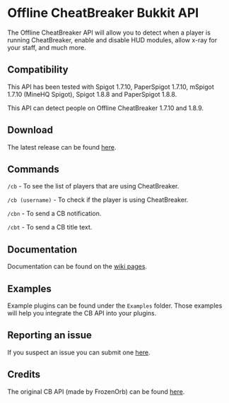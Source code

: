 # Offline CheatBreaker Bukkit API
The Offline CheatBreaker API will allow you to detect when a player is running CheatBreaker, enable and disable HUD modules, allow x-ray for your staff, and much more.

## Compatibility

This API has been tested with Spigot 1.7.10, PaperSpigot 1.7.10, mSpigot 1.7.10 (MineHQ Spigot), Spigot 1.8.8 and PaperSpigot 1.8.8.

This API can detect people on Offline CheatBreaker 1.7.10 and 1.8.9.

## Download

The latest release can be found [here](https://github.com/Offline-Cheatbreaker/Offline-CheatBreaker-API/releases/latest).

## Commands

`/cb` - To see the list of players that are using CheatBreaker.

`/cb (username)` - To check if the player is using CheatBreaker.

`/cbn` - To send a CB notification.

`/cbt` - To send a CB title text.

## Documentation

Documentation can be found on the [wiki pages](https://github.com/Offline-Cheatbreaker/Offline-CheatBreaker-API/wiki).

## Examples

Example plugins can be found under the `Examples` folder. Those examples will help you integrate the CB API into your plugins.

## Reporting an issue

If you suspect an issue you can submit one [here](https://github.com/Offline-Cheatbreaker/Offline-CheatBreaker-API/issues).

## Credits

The original CB API (made by FrozenOrb) can be found [here](https://github.com/CheatBreaker/CheatBreakerAPI).